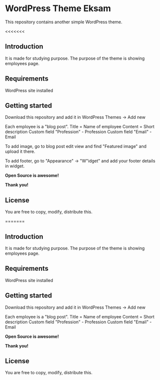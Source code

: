 # WordPress Theme Eksam
This repository contains another simple WordPress theme. 

<<<<<<<

## Introduction
It is made for studying purpose. The purpose of the theme is showing employees page. 

## Requirements
WordPress site installed

## Getting started
Download this repository and add it in WordPress Themes -> Add new

Each employee is a "blog post". 
Title = Name of employee
Content = Short description
Custom field "Profession" - Profession
Custom field "Email" - Email 

To add image, go to blog post edit view and find "Featured image" and upload it there. 

To add footer, go to "Appearance" -> "W"idget" and add your footer details in widget. 

**Open Source is awesome!**

**Thank you!**

## License
 You are free to copy, modify, distribute this.

=======

## Introduction
It is made for studying purpose. The purpose of the theme is showing employees page. 

## Requirements
WordPress site installed

## Getting started
Download this repository and add it in WordPress Themes -> Add new

Each employee is a "blog post". 
Title = Name of employee
Content = Short description
Custom field "Profession" - Profession
Custom field "Email" - Email 

**Open Source is awesome!**

**Thank you!**

## License
 You are free to copy, modify, distribute this.

>>>>>>>